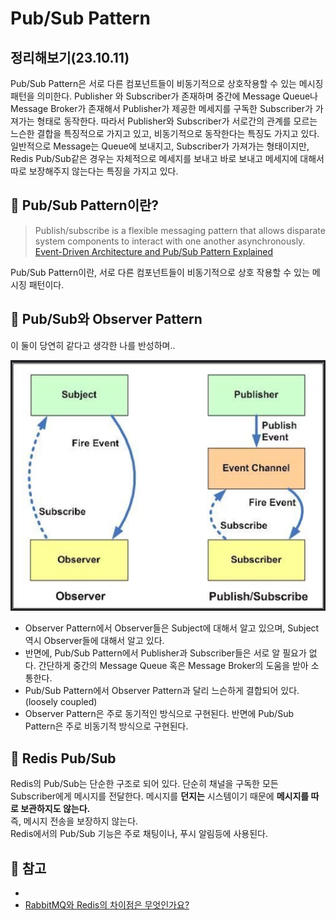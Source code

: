 # Pub/Sub Pattern

## 정리해보기(23.10.11)
Pub/Sub Pattern은 서로 다른 컴포넌트들이 비동기적으로 상호작용할 수 있는 메시징 패턴을 의미한다.
Publisher 와 Subscriber가 존재하며 중간에 Message Queue나 Message Broker가 존재해서 Publisher가 제공한 메세지를 구독한 Subscriber가 가져가는 형태로 동작한다.
따라서 Publisher와 Subscriber가 서로간의 관계를 모르는 느슨한 결합을 특징적으로 가지고 있고, 비동기적으로 동작한다는 특징도 가지고 있다. 일반적으로 Message는 Queue에 보내지고, Subscriber가 가져가는 형태이지만, 
Redis Pub/Sub같은 경우는 자체적으로 메세지를 보내고 바로 보내고 메세지에 대해서 따로 보장해주지 않는다는 특징을 가지고 있다.


## 📗 Pub/Sub Pattern이란?

> Publish/subscribe is a flexible messaging pattern that allows disparate system components to interact with one another asynchronously.<br>
> [Event-Driven Architecture and Pub/Sub Pattern Explained](https://www.altexsoft.com/blog/event-driven-architecture-pub-sub/)

Pub/Sub Pattern이란, 서로 다른 컴포넌트들이 비동기적으로 상호 작용할 수 있는 메시징 패턴이다.


## 📗 Pub/Sub와 Observer Pattern

이 둘이 당연히 같다고 생각한 나를 반성하며..<br>

![img.png](img.png)
* Observer Pattern에서 Observer들은 Subject에 대해서 알고 있으며, Subject역시 Observer들에 대해서 알고 있다. 
* 반면에, Pub/Sub Pattern에서 Publisher과 Subscriber들은 서로 알 필요가 없다. 간단하게 중간의 Message Queue 혹은 Message Broker의 도움을 받아 소통한다.
* Pub/Sub Pattern에서 Observer Pattern과 달리 느슨하게 결합되어 있다.(loosely coupled)
* Observer Pattern은 주로 동기적인 방식으로 구현된다. 반면에 Pub/Sub Pattern은 주로 비동기적 방식으로 구현된다.

## 📗 Redis Pub/Sub

Redis의 Pub/Sub는 단순한 구조로 되어 있다. 단순히 채널을 구독한 모든 Subscriber에게 메시지를 전달한다. 메시지를 **던지는** 시스템이기 때문에 **메시지를 따로 보관하지도 않는다.** <br>
즉, 메시지 전송을 보장하지 않는다.<br>
Redis에서의 Pub/Sub 기능은 주로 채팅이나, 푸시 알림등에 사용된다.<br>

## 📗 참고
* [](https://jistol.github.io/software%20engineering/2018/04/11/observer-pubsub-pattern/)
* [RabbitMQ와 Redis의 차이점은 무엇인가요?](https://aws.amazon.com/ko/compare/the-difference-between-rabbitmq-and-redis/)

